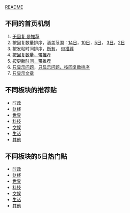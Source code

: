 [README](./README.md)

## 不同的首页机制
1. [无回复 是推荐](https://pincong.rocks/sort_type-unresponsive__is_recommend-1)
2. 按回复数量排序，涵盖范围：[14日](https://pincong.rocks/sort_type-hot____day-14)，[10日](https://pincong.rocks/sort_type-hot____day-10)，[5日](https://pincong.rocks/sort_type-hot____day-5)， [3日](https://pincong.rocks/sort_type-hot____day-3)，[2日](https://pincong.rocks/sort_type-hot____day-2)
3. 按发帖时间排序，[所有](https://pincong.rocks/sort_type-t)， [带推荐](https://pincong.rocks/sort_type-t__is_recommend-1)
4. [按回复数量，带推荐](https://pincong.rocks/sort_type-hot__is_recommend-1)
5. [按更新时间，带推荐](https://pincong.rocks/sort_type-new__is_recommend-1)
6. [只显示问题](https://pincong.rocks/question)，[只显示问题，按回复数排序](https://pincong.rocks/question/sort_type-hot)
7. [只显示文章](https://pincong.rocks/article)

## 不同板块的推荐贴
* [时政](https://pincong.rocks/explore/category-1__is_recommend-1)
* [财经](https://pincong.rocks/explore/category-2__is_recommend-1)
* [世界](https://pincong.rocks/explore/category-3__is_recommend-1)
* [科技](https://pincong.rocks/explore/category-4__is_recommend-1)
* [文娱](https://pincong.rocks/explore/category-5__is_recommend-1)
* [生活](https://pincong.rocks/explore/category-6__is_recommend-1)
* [其他](https://pincong.rocks/explore/category-7__is_recommend-1)

## 不同板块的5日热门贴
* [时政](https://pincong.rocks/explore/category-1__sort_type-hot____day-5)
* [财经](https://pincong.rocks/explore/category-2__sort_type-hot____day-5)
* [世界](https://pincong.rocks/explore/category-3__sort_type-hot____day-5)
* [科技](https://pincong.rocks/explore/category-4__sort_type-hot____day-5)
* [文娱](https://pincong.rocks/explore/category-5__sort_type-hot____day-5)
* [生活](https://pincong.rocks/explore/category-6__sort_type-hot____day-5)
* [其他](https://pincong.rocks/explore/category-7__sort_type-hot____day-5)
